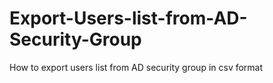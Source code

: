 # Export-Users-list-from-AD-Security-Group
How to export users list from AD security group in csv format
